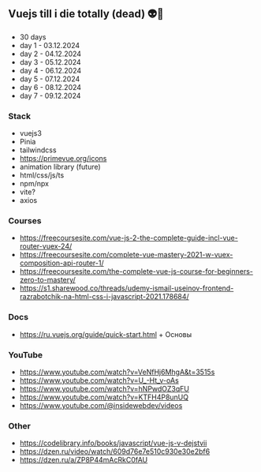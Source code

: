 ## Vuejs till i die totally (dead) 👽👤
- 30 days
- day 1 - 03.12.2024
- day 2 - 04.12.2024
- day 3 - 05.12.2024
- day 4 - 06.12.2024
- day 5 - 07.12.2024
- day 6 - 08.12.2024
- day 7 - 09.12.2024

### Stack
- vuejs3
- Pinia
- tailwindcss
- https://primevue.org/icons
- animation library (future)
- html/css/js/ts
- npm/npx
- vite?
- axios

### Courses
- https://freecoursesite.com/vue-js-2-the-complete-guide-incl-vue-router-vuex-24/
- https://freecoursesite.com/complete-vue-mastery-2021-w-vuex-composition-api-router-1/
- https://freecoursesite.com/the-complete-vue-js-course-for-beginners-zero-to-mastery/
- https://s1.sharewood.co/threads/udemy-ismail-useinov-frontend-razrabotchik-na-html-css-i-javascript-2021.178684/

### Docs
- https://ru.vuejs.org/guide/quick-start.html + Основы

### YouTube
- https://www.youtube.com/watch?v=VeNfHj6MhgA&t=3515s
- https://www.youtube.com/watch?v=U_-Ht_v-oAs
- https://www.youtube.com/watch?v=hNPwdOZ3qFU
- https://www.youtube.com/watch?v=KTFH4P8unUQ
- https://www.youtube.com/@insidewebdev/videos

### Other
- https://codelibrary.info/books/javascript/vue-js-v-dejstvii
- https://dzen.ru/video/watch/609d76e7e510c930e30e2bf6
- https://dzen.ru/a/ZP8P44mAcRkC0fAU

